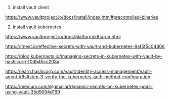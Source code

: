 1. install vault client

https://www.vaultproject.io/docs/install/index.html#precompiled-binaries

2. install vault kubernetes

https://www.vaultproject.io/docs/platform/k8s/run.html

https://itnext.io/effective-secrets-with-vault-and-kubernetes-9af5f5c04d06

https://blog.kubernauts.io/managing-secrets-in-kubernetes-with-vault-by-hashicorp-f0db45cc208a

https://learn.hashicorp.com/vault/identity-access-management/vault-agent-k8s#step-3-verify-the-kubernetes-auth-method-configuration




https://medium.com/@gmaliar/dynamic-secrets-on-kubernetes-pods-using-vault-35d9094d169

